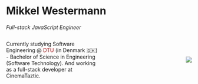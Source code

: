 # Mikkel Westermann

_Full-stack JavaScript Engineer_

<div style='display: flex; justify-content: space-between; align-items: center'>
<p style='width: 50%'>Currently studying Software Engineering @ <span style='color: #b50404'>DTU</span> (in Denmark 🇩🇰) - Bachelor of Science in Engineering (Software Technology). And working as a full-stack developer at CinemaTaztic.</p>
<img src='https://media.giphy.com/media/RyXVu4ZW454IM/giphy.gif' />
</div>

<!--
**MikkelWestermann/MikkelWestermann** is a ✨ _special_ ✨ repository because its `README.md` (this file) appears on your GitHub profile.
